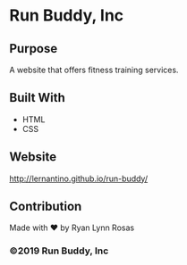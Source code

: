 # Run Buddy, Inc

## Purpose
A website that offers fitness training services.

## Built With
* HTML
* CSS

## Website
http://lernantino.github.io/run-buddy/

## Contribution
Made with ❤️ by Ryan Lynn Rosas

### ©️2019 Run Buddy, Inc
